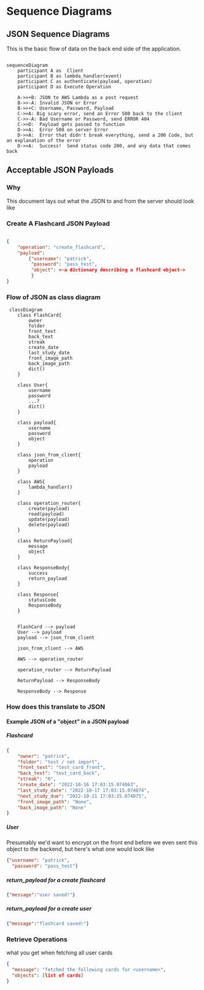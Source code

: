 # Sequence Diagrams

## JSON Sequence Diagrams

This is the basic flow of data on the back end side of the application.

```mermaid

sequenceDiagram
    participant A as  Client
    participant B as lambda_handler(event)
    participant C as authenticate(payload, operation)
    participant D as Execute Operation

    A->>+B: JSON to AWS Lambda as a post request
    B->>-A: Invalid JSON or Error
    B->>+C: Username, Password, Payload
    C->>A: Big scary error, send an Error 500 back to the client
    C->>-A: Bad Username or Password, send ERROR 404
    C->>D:  Payload gets passed to function
    D->>A:  Error 500 on server Error
    D->>A:  Error that didn't break everything, send a 200 Code, but an explanation of the error
    D->>A:  Success!  Send status code 200, and any data that comes back
```

##  Acceptable JSON Payloads

### Why

This document lays out what the JSON to and from the server should look like

### Create A Flashcard JSON Payload
````JSON

{
    "operation": "create_flashcard",
    "payload":
        {"username": "patrick",
         "password": "pass_test",
         "object": <-a dictionary describing a flashcard object->
         }
}

````
### Flow of JSON as class diagram

```mermaid
 classDiagram
    class FlashCard{
        owner
        folder
        front_text
        back_text
        streak
        create_date
        last_study_date
        front_image_path
        back_image_path
        dict()
    }

    class User{
        username
        password
        ...?
        dict()
    }

    class payload{
        username
        password
        object
    }

    class json_from_client{
        operation
        payload
    }

    class AWS{
        lambda_handler()
    }

    class operation_router{
        create(payload)
        read(payload)
        update(payload)
        delete(payload)
    }

    class ReturnPayload{
        message
        object
    }

    class ResponseBody{
        success
        return_payload
    }

    class Response{
        statusCode
        ResponseBody
    }


    FlashCard --> payload
    User --> payload
    payload --> json_from_client

    json_from_client --> AWS

    AWS --> operation_router

    operation_router --> ReturnPayload

    ReturnPayload --> ResponseBody

    ResponseBody --> Response

```

### How does this translate to JSON

#### Example JSON of a "object" in a JSON payload

##### Flashcard
```json
{
    "owner": "patrick", 
    "folder": "test / not import", 
    "front_text": "test_card_front", 
    "back_text": "test_card_back", 
    "streak": "0", 
    "create_date": "2022-10-16 17:03:15.074063", 
    "last_study_date": "2022-10-17 17:03:15.074074", 
    "next_study_due": "2022-10-21 17:03:15.074075", 
    "front_image_path": "None", 
    "back_image_path": "None"
}
```

##### User
Presumably we'd want to encrypt on the front end before we even sent this object
to the backend, but here's what one would look like
```json
{"username": "patrick", 
  "password": "pass_test"}
```

##### return_payload for a create flashcard
```json
{"message":"user saved!"}
```
##### return_payload for a create user
```json
{"message":"flashcard saved!"}
```

### Retrieve Operations

what you get when fetching all user cards
```json
{
  "message": "fetched the following cards for <username>",
  "objects": [list of cards]
}
```

